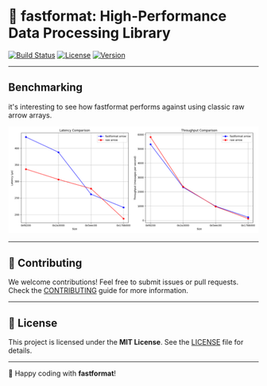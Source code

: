 # 🚀 **fastformat: High-Performance Data Processing Library**

[![Build Status](https://img.shields.io/github/workflow/status/dora-rs/fastformat/CI)](https://github.com/dora-rs/fastformat/actions)
[![License](https://img.shields.io/badge/License-MIT-blue.svg)](https://opensource.org/licenses/MIT)
[![Version](https://img.shields.io/github/v/tag/dora-rs/fastformat)](https://github.com/dora-rs/fastformat/tags)

---

## **Benchmarking**

it's interesting to see how fastformat performs against using classic raw arrow arrays.

![Benchmarking](./latency_throughput_comparison.png)

---

## 🙌 **Contributing**

We welcome contributions! Feel free to submit issues or pull requests. Check the [CONTRIBUTING](./CONTRIBUTING.md) guide for more information.

---

## 📜 **License**

This project is licensed under the **MIT License**. See the [LICENSE](./LICENSE) file for details.

---

🚀 Happy coding with **fastformat**!
